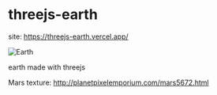 # threejs-earth
site: https://threejs-earth.vercel.app/

![Earth](https://user-images.githubusercontent.com/39222640/107773458-71c24100-6d1c-11eb-92ad-c7cdf36dacd1.gif)

earth made with threejs


Mars texture: http://planetpixelemporium.com/mars5672.html
